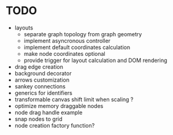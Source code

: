 # TODO

- layouts
  - separate graph topology from graph geometry
  - implement asyncronous controller
  - implement default coordinates calculation
  - make node coordinates optional
  - provide trigger for layout calculation and DOM rendering
- drag edge creation
- background decorator
- arrows customization
- sankey connections
- generics for identifiers
- transformable canvas shift limit when scaling ?
- optimize memory draggable nodes
- node drag handle example
- snap nodes to grid
- node creation factory function?
